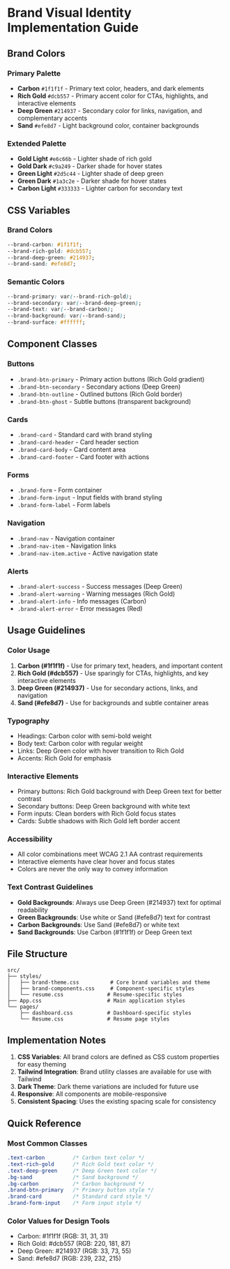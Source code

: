# Brand Visual Identity Implementation Guide

## Brand Colors

### Primary Palette
- **Carbon** `#1f1f1f` - Primary text color, headers, and dark elements
- **Rich Gold** `#dcb557` - Primary accent color for CTAs, highlights, and interactive elements
- **Deep Green** `#214937` - Secondary color for links, navigation, and complementary accents
- **Sand** `#efe8d7` - Light background color, container backgrounds

### Extended Palette
- **Gold Light** `#e6c66b` - Lighter shade of rich gold
- **Gold Dark** `#c9a249` - Darker shade for hover states
- **Green Light** `#2d5c44` - Lighter shade of deep green
- **Green Dark** `#1a3c2e` - Darker shade for hover states
- **Carbon Light** `#333333` - Lighter carbon for secondary text

## CSS Variables

### Brand Colors
```css
--brand-carbon: #1f1f1f;
--brand-rich-gold: #dcb557;
--brand-deep-green: #214937;
--brand-sand: #efe8d7;
```

### Semantic Colors
```css
--brand-primary: var(--brand-rich-gold);
--brand-secondary: var(--brand-deep-green);
--brand-text: var(--brand-carbon);
--brand-background: var(--brand-sand);
--brand-surface: #ffffff;
```

## Component Classes

### Buttons
- `.brand-btn-primary` - Primary action buttons (Rich Gold gradient)
- `.brand-btn-secondary` - Secondary actions (Deep Green)
- `.brand-btn-outline` - Outlined buttons (Rich Gold border)
- `.brand-btn-ghost` - Subtle buttons (transparent background)

### Cards
- `.brand-card` - Standard card with brand styling
- `.brand-card-header` - Card header section
- `.brand-card-body` - Card content area
- `.brand-card-footer` - Card footer with actions

### Forms
- `.brand-form` - Form container
- `.brand-form-input` - Input fields with brand styling
- `.brand-form-label` - Form labels

### Navigation
- `.brand-nav` - Navigation container
- `.brand-nav-item` - Navigation links
- `.brand-nav-item.active` - Active navigation state

### Alerts
- `.brand-alert-success` - Success messages (Deep Green)
- `.brand-alert-warning` - Warning messages (Rich Gold)
- `.brand-alert-info` - Info messages (Carbon)
- `.brand-alert-error` - Error messages (Red)

## Usage Guidelines

### Color Usage
1. **Carbon (#1f1f1f)** - Use for primary text, headers, and important content
2. **Rich Gold (#dcb557)** - Use sparingly for CTAs, highlights, and key interactive elements
3. **Deep Green (#214937)** - Use for secondary actions, links, and navigation
4. **Sand (#efe8d7)** - Use for backgrounds and subtle container areas

### Typography
- Headings: Carbon color with semi-bold weight
- Body text: Carbon color with regular weight
- Links: Deep Green color with hover transition to Rich Gold
- Accents: Rich Gold for emphasis

### Interactive Elements
- Primary buttons: Rich Gold background with Deep Green text for better contrast
- Secondary buttons: Deep Green background with white text
- Form inputs: Clean borders with Rich Gold focus states
- Cards: Subtle shadows with Rich Gold left border accent

### Accessibility
- All color combinations meet WCAG 2.1 AA contrast requirements
- Interactive elements have clear hover and focus states
- Colors are never the only way to convey information

### Text Contrast Guidelines
- **Gold Backgrounds**: Always use Deep Green (#214937) text for optimal readability
- **Green Backgrounds**: Use white or Sand (#efe8d7) text for contrast
- **Carbon Backgrounds**: Use Sand (#efe8d7) or white text
- **Sand Backgrounds**: Use Carbon (#1f1f1f) or Deep Green text

## File Structure
```
src/
├── styles/
│   ├── brand-theme.css          # Core brand variables and theme
│   ├── brand-components.css     # Component-specific styles
│   └── resume.css              # Resume-specific styles
├── App.css                     # Main application styles
└── pages/
    ├── dashboard.css           # Dashboard-specific styles
    └── Resume.css              # Resume page styles
```

## Implementation Notes

1. **CSS Variables**: All brand colors are defined as CSS custom properties for easy theming
2. **Tailwind Integration**: Brand utility classes are available for use with Tailwind
3. **Dark Theme**: Dark theme variations are included for future use
4. **Responsive**: All components are mobile-responsive
5. **Consistent Spacing**: Uses the existing spacing scale for consistency

## Quick Reference

### Most Common Classes
```css
.text-carbon         /* Carbon text color */
.text-rich-gold      /* Rich Gold text color */
.text-deep-green     /* Deep Green text color */
.bg-sand             /* Sand background */
.bg-carbon           /* Carbon background */
.brand-btn-primary   /* Primary button style */
.brand-card          /* Standard card style */
.brand-form-input    /* Form input style */
```

### Color Values for Design Tools
- Carbon: #1f1f1f (RGB: 31, 31, 31)
- Rich Gold: #dcb557 (RGB: 220, 181, 87)
- Deep Green: #214937 (RGB: 33, 73, 55)
- Sand: #efe8d7 (RGB: 239, 232, 215)
